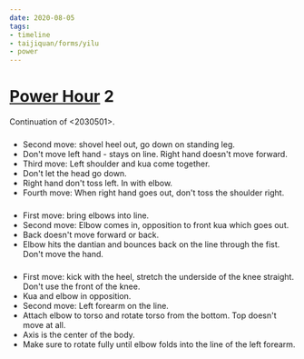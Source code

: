 ```yaml
---
date: 2020-08-05
tags:
- timeline
- taijiquan/forms/yilu
- power
---
```


# [Power Hour](http://practicalmethod.com/2020/08/pm-power-hour-classes/) 2

Continuation of <2030501>.

### <louxiaobu>
* Second move: shovel heel out, go down on standing leg.
* Don't move left hand - stays on line.  Right hand doesn't move forward.
* Third move: Left shoulder and kua come together.
* Don't let the head go down.
* Right hand don't toss left.  In with elbow.
* Fourth move: When right hand goes out, don't toss the shoulder right.

### <chushou>
* First move: bring elbows into line.
* Second move: Elbow comes in, opposition to front kua which goes out.
* Back doesn't move forward or back.
* Elbow hits the dantian and bounces back on the line through the fist.  Don't move the hand.

### <xiexingaobu>
* First move: kick with the heel, stretch the underside of the knee straight. Don't use the front of the knee.
* Kua and elbow in opposition.
* Second move: Left forearm on the line.
* Attach elbow to torso and rotate torso from the bottom. Top doesn't move at all.
* Axis is the center of the body.
* Make sure to rotate fully until elbow folds into the line of the left forearm.

